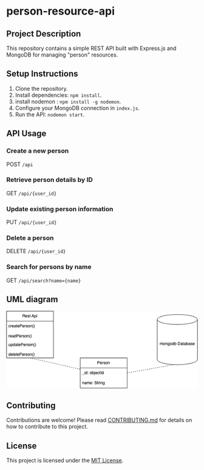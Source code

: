 # person-resource-api

## Project Description

This repository contains a simple REST API built with Express.js and MongoDB for managing "person" resources.

## Setup Instructions

1. Clone the repository.
2. Install dependencies: `npm install`.
3. install nodemon : `npm install -g nodemon`.
4. Configure your MongoDB connection in `index.js`.
5. Run the API: `nodemon start`.

## API Usage

### Create a new person

POST `/api`

### Retrieve person details by ID

GET `/api/{user_id}`

### Update existing person information

PUT `/api/{user_id}`

### Delete a person

DELETE `/api/{user_id}`

### Search for persons by name

GET `/api/search?name={name}`

## UML diagram
![Alt Text](/Untitled%20Diagram.drawio.png)


## Contributing

Contributions are welcome! Please read [CONTRIBUTING.md](CONTRIBUTING.md) for details on how to contribute to this project.

## License

This project is licensed under the [MIT License](LICENSE).
